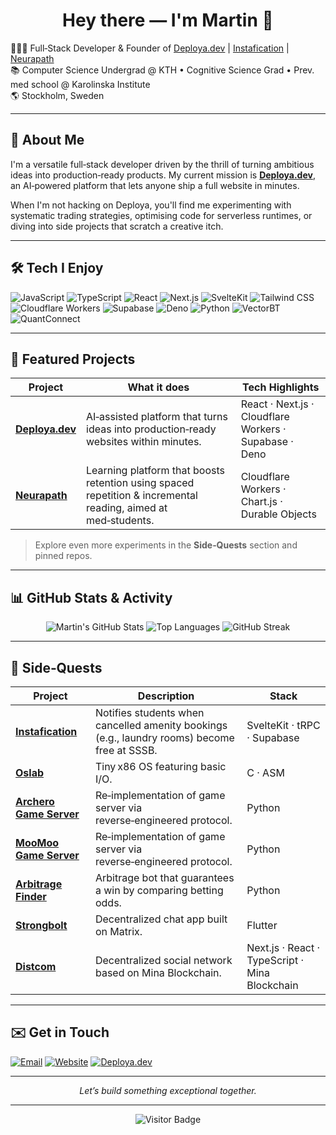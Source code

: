 <h1 align="center">Hey there — I'm Martin 👋</h1>

<p align="left">
  👨🏻‍🎓 Full‑Stack Developer & Founder of <a href="https://deploya.dev">Deploya.dev</a> | <a href="https://instafication.shop">Instafication</a> | <a href="https://neurapath.shop">Neurapath</a></br>
  📚 Computer Science Undergrad @ KTH • Cognitive Science Grad • Prev. med school @ Karolinska Institute</br>
  🌎 Stockholm, Sweden
</p>

---

## 🚀 About Me

I'm a versatile full‑stack developer driven by the thrill of turning ambitious ideas into production‑ready products. My current mission is **<a href="https://deploya.dev">Deploya.dev</a>**, an AI‑powered platform that lets anyone ship a full website in minutes.

When I'm not hacking on Deploya, you'll find me experimenting with systematic trading strategies, optimising code for serverless runtimes, or diving into side projects that scratch a creative itch.

---

## 🛠️ Tech I Enjoy

![JavaScript](https://img.shields.io/badge/-JavaScript-000?style=for-the-badge\&logo=javascript)
![TypeScript](https://img.shields.io/badge/-TypeScript-000?style=for-the-badge\&logo=typescript)
![React](https://img.shields.io/badge/-React-000?style=for-the-badge\&logo=react)
![Next.js](https://img.shields.io/badge/-Next.js-000?style=for-the-badge\&logo=next.js)
![SvelteKit](https://img.shields.io/badge/-SvelteKit-000?style=for-the-badge\&logo=svelte)
![Tailwind CSS](https://img.shields.io/badge/-Tailwind%20CSS-000?style=for-the-badge\&logo=tailwind-css)
![Cloudflare Workers](https://img.shields.io/badge/-Cloudflare%20Workers-000?style=for-the-badge\&logo=cloudflare)
![Supabase](https://img.shields.io/badge/-Supabase-000?style=for-the-badge\&logo=supabase)
![Deno](https://img.shields.io/badge/-Deno-000?style=for-the-badge\&logo=deno)
![Python](https://img.shields.io/badge/-Python-000?style=for-the-badge\&logo=python)
![VectorBT](https://img.shields.io/badge/-VectorBT-000?style=for-the-badge\&logo=python)
![QuantConnect](https://img.shields.io/badge/-QuantConnect-000?style=for-the-badge\&logo=python)

---

## 🌟 Featured Projects

| Project                                | What it does                                                                                                  | Tech Highlights                                        |
| -------------------------------------- | ------------------------------------------------------------------------------------------------------------- | ------------------------------------------------------ |
| **[Deploya.dev](https://deploya.dev)** | AI‑assisted platform that turns ideas into production‑ready websites within minutes.                          | React · Next.js · Cloudflare Workers · Supabase · Deno |
| **[Neurapath](https://github.com/neurapath-labs)**                           | Learning platform that boosts retention using spaced repetition & incremental reading, aimed at med‑students. | Cloudflare Workers · Chart.js · Durable Objects        |

> Explore even more experiments in the **Side‑Quests** section and pinned repos.

---

## 📊 GitHub Stats & Activity

<p align="center">
  <img src="https://github-readme-stats.vercel.app/api?username=Nopsled&show_icons=true&rank_icon=default&hide_rank=false&border_radius=8&theme=transparent" alt="Martin's GitHub Stats"/>
  <img src="https://github-readme-stats.vercel.app/api/top-langs/?username=Nopsled&layout=compact&border_radius=8&theme=transparent" alt="Top Languages"/>
  <img src="https://github-readme-streak-stats.herokuapp.com/?user=Nopsled&hide_border=true&theme=transparent" alt="GitHub Streak"/>
</p>

---

## 🧩 Side‑Quests

| Project              | Description                                                       | Stack   |
| -------------------- | ----------------------------------------------------------------- | ------- |
| **[Instafication](https://github.com/instafication/frontend)**                        | Notifies students when cancelled amenity bookings (e.g., laundry rooms) become free at SSSB.                  | SvelteKit · tRPC · Supabase                            |
| **[Oslab](https://github.com/Nopsled/oslab)**            | Tiny x86 OS featuring basic I/O.                                  | C · ASM |
| **[Archero Game Server](https://github.com/Nopsled/archero-game-server)** | Re‑implementation of game server via reverse‑engineered protocol. | Python  |
| **[MooMoo Game Server](https://github.com/Nopsled/moomoo-game-server)** | Re‑implementation of game server via reverse‑engineered protocol. | Python  |
| **[Arbitrage Finder](https://github.com/Nopsled/arbitrage-finder)**          | Arbitrage bot that guarantees a win by comparing betting odds.    | Python  |
| **[Strongbolt](https://github.com/Nopsled/strongbolt)**       | Decentralized chat app built on Matrix.                           | Flutter |
| **[Distcom](https://github.com/private-archieve/distcom)**       | Decentralized social network based on Mina Blockchain.                           | Next.js · React · TypeScript · Mina Blockchain |

---

## ✉️ Get in Touch

[![Email](https://img.shields.io/badge/Email-Hello@martinjakobsson.se-informational?style=for-the-badge\&logo=gmail)](mailto:Hello@martinjakobsson.se)
[![Website](https://img.shields.io/badge/Portfolio-martinjakobsson.se-11abfb?style=for-the-badge\&logo=Firefox-Browser)](https://martinjakobsson.se)
[![Deploya.dev](https://img.shields.io/badge/Deploya.dev-Live_Project-fb8903?style=for-the-badge\&logo=vercel)](https://deploya.dev)

---

<p align="center"><i>Let’s build something exceptional together.</i></p>

---

<!-- Visitor counter -->

<p align="center">
  <img src="https://komarev.com/ghpvc/?username=Nopsled&style=flat-square" alt="Visitor Badge"/>
</p>

